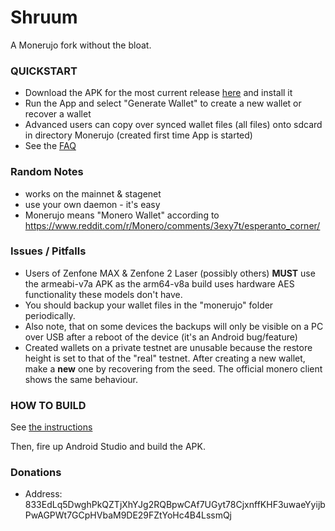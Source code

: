 # Shruum
A Monerujo fork without the bloat.

### QUICKSTART
- Download the APK for the most current release [here](https://mayumi.one) and install it
- Run the App and select "Generate Wallet" to create a new wallet or recover a wallet
- Advanced users can copy over synced wallet files (all files) onto sdcard in directory Monerujo (created first time App is started)
- See the [FAQ](doc/FAQ.md)

### Random Notes
- works on the mainnet & stagenet
- use your own daemon - it's easy
- Monerujo means "Monero Wallet" according to https://www.reddit.com/r/Monero/comments/3exy7t/esperanto_corner/

### Issues / Pitfalls
- Users of Zenfone MAX & Zenfone 2 Laser (possibly others) **MUST** use the armeabi-v7a APK as the arm64-v8a build uses hardware AES
functionality these models don't have.
- You should backup your wallet files in the "monerujo" folder periodically.
- Also note, that on some devices the backups will only be visible on a PC over USB after a reboot of the device (it's an Android bug/feature)
- Created wallets on a private testnet are unusable because the restore height is set to that
of the "real" testnet.  After creating a new wallet, make a **new** one by recovering from the seed.
The official monero client shows the same behaviour.

### HOW TO BUILD

See [the instructions](doc/BUILDING-external-libs.md)

Then, fire up Android Studio and build the APK.

### Donations
- Address: 833EdLq5DwghPkQZTjXhYJg2RQBpwCAf7UGyt78CjxnffKHF3uwaeYyijbPwAGPWt7GCpHVbaM9DE29FZtYoHc4B4LssmQj

